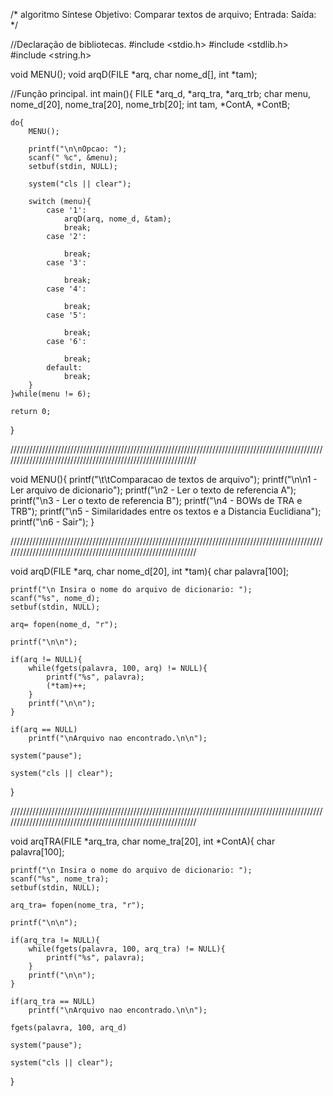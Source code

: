 /*              algoritmo
    Síntese
    Objetivo: Comparar textos de arquivo;
    Entrada:
    Saída:                 */


//Declaração de bibliotecas.
#include <stdio.h>
#include <stdlib.h>
#include <string.h>


void MENU();
void arqD(FILE *arq, char nome_d[], int *tam);


//Função principal.
int main(){
    FILE *arq_d, *arq_tra, *arq_trb;
    char menu, nome_d[20], nome_tra[20], nome_trb[20];
    int tam, *ContA, *ContB;


    do{
        MENU();

        printf("\n\nOpcao: ");
        scanf(" %c", &menu);
        setbuf(stdin, NULL);

        system("cls || clear");

        switch (menu){
            case '1':
                arqD(arq, nome_d, &tam);
                break;
            case '2':

                break;
            case '3':

                break;
            case '4':

                break;
            case '5':

                break;
            case '6':

                break;
            default:
                break;
        }
    }while(menu != 6);

    return 0;
}


//////////////////////////////////////////////////////////////////////////////////////////////////////////////////////////////////////////////////////////////


void MENU(){
    printf("\t\tComparacao de textos de arquivo");
    printf("\n\n1 - Ler arquivo de dicionario");
    printf("\n2 - Ler o texto de referencia A");
    printf("\n3 - Ler o texto de referencia B");
    printf("\n4 - BOWs de TRA e TRB");
    printf("\n5 - Similaridades entre os textos e a Distancia Euclidiana");
    printf("\n6 - Sair");
}

//////////////////////////////////////////////////////////////////////////////////////////////////////////////////////////////////////////////////////////////


void arqD(FILE *arq, char nome_d[20], int *tam){
    char palavra[100];

    printf("\n Insira o nome do arquivo de dicionario: ");
    scanf("%s", nome_d);
    setbuf(stdin, NULL);

    arq= fopen(nome_d, "r");

    printf("\n\n");

    if(arq != NULL){
        while(fgets(palavra, 100, arq) != NULL){
            printf("%s", palavra);
            (*tam)++;
        }
        printf("\n\n");
    }

    if(arq == NULL)
        printf("\nArquivo nao encontrado.\n\n");

    system("pause");

    system("cls || clear");
}


//////////////////////////////////////////////////////////////////////////////////////////////////////////////////////////////////////////////////////////////

void arqTRA(FILE *arq_tra, char nome_tra[20], int *ContA){
    char palavra[100];

    printf("\n Insira o nome do arquivo de dicionario: ");
    scanf("%s", nome_tra);
    setbuf(stdin, NULL);

    arq_tra= fopen(nome_tra, "r");

    printf("\n\n");

    if(arq_tra != NULL){
        while(fgets(palavra, 100, arq_tra) != NULL){
            printf("%s", palavra);
        }
        printf("\n\n");
    }

    if(arq_tra == NULL)
        printf("\nArquivo nao encontrado.\n\n");

    fgets(palavra, 100, arq_d)

    system("pause");

    system("cls || clear");

}
